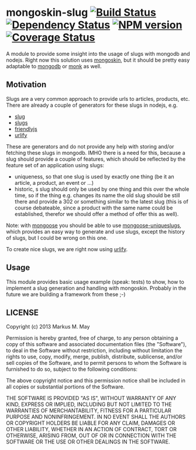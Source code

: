 # mongoskin-slug [![Build Status](https://travis-ci.org/triplem/mongoskin-slug.png?branch=master)](http://travis-ci.org/triplem/mongoskin-slug) [![Dependency Status](https://gemnasium.com/triplem/mongoskin-slug.png)](https://gemnasium.com/triplem/mongoskin-slug) [![NPM version](https://badge.fury.io/js/mongoskin-slug.png)](http://badge.fury.io/js/mongoskin-slug) [![Coverage Status](https://coveralls.io/repos/triplem/mongoskin-slug/badge.png)](https://coveralls.io/r/triplem/mongoskin-slug)

A module to provide some insight into the usage of slugs with mongodb and nodejs. Right now this solution uses [mongoskin](https://github.com/kissjs/node-mongoskin),
but it should be pretty easy adaptable to [mongodb](https://github.com/mongodb/node-mongodb-native) or [monk](https://github.com/LearnBoost/monk) as well.

## Motivation
Slugs are a very common approach to provide urls to articles, products, etc. There are already a couple of generators for these slugs
in nodejs, e.g.

+ [slug](https://github.com/dodo/node-slug)
+ [slugs](https://github.com/Aaronontheweb/node-slugs)
+ [friendlyjs](https://github.com/nakedslavin/FriendlyJs)
+ [urlify](https://github.com/Gottox/node-urlify)

These are generators and do not provide any help with storing and/or fetching these slugs in mongodb. IMHO there is a need for this,
because a slug should provide a couple of features, which should be reflected by the feature set of an application using slugs:

+ uniqueness, so that one slug is used by exactly one thing (be it an article, a product, an event or ...)
+ historic, s slug should only be used by one thing and this over the whole time, so if the thing e.g. changes its name
  the old slug should be still there and provide a 302 or something similar to the latest slug (this is of course
  debateable, since a product with the same name could be established, therefor we should offer a method of offer this
  as well).

Note: with [mongoose](http://mongoosejs.com/) you should be able to use [mongoose-uniqueslugs](https://github.com/punkave/mongoose-uniqueslugs),
which provides an easy way to generate and use slugs, except the history of slugs, but I could be wrong on this one.

To create nice slugs, we are right now using [urlify](https://github.com/Gottox/node-urlify).

## Usage

This module provides basic usage example (speak: tests) to show, how to implement a slug generation and handling with
mongoskin. Probably in the future we are building a framework from these ;-)

## LICENSE

Copyright (c) 2013 Markus M. May

Permission is hereby granted, free of charge, to any person
obtaining a copy of this software and associated documentation
files (the "Software"), to deal in the Software without
restriction, including without limitation the rights to use,
copy, modify, merge, publish, distribute, sublicense, and/or sell
copies of the Software, and to permit persons to whom the
Software is furnished to do so, subject to the following
conditions:

The above copyright notice and this permission notice shall be
included in all copies or substantial portions of the Software.

THE SOFTWARE IS PROVIDED "AS IS", WITHOUT WARRANTY OF ANY KIND,
EXPRESS OR IMPLIED, INCLUDING BUT NOT LIMITED TO THE WARRANTIES
OF MERCHANTABILITY, FITNESS FOR A PARTICULAR PURPOSE AND
NONINFRINGEMENT. IN NO EVENT SHALL THE AUTHORS OR COPYRIGHT
HOLDERS BE LIABLE FOR ANY CLAIM, DAMAGES OR OTHER LIABILITY,
WHETHER IN AN ACTION OF CONTRACT, TORT OR OTHERWISE, ARISING
FROM, OUT OF OR IN CONNECTION WITH THE SOFTWARE OR THE USE OR
OTHER DEALINGS IN THE SOFTWARE.
